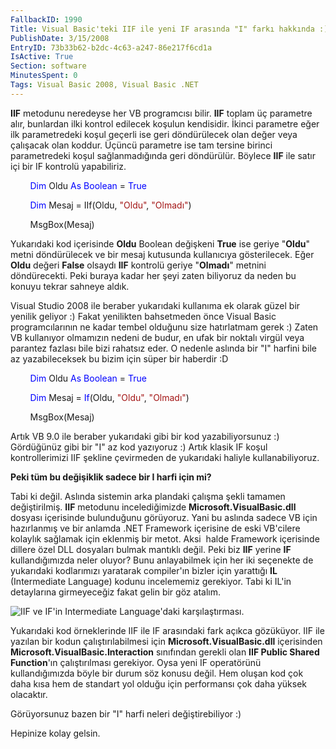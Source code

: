 ```yaml
---
FallbackID: 1990
Title: Visual Basic'teki IIF ile yeni IF arasında "I" farkı hakkında :)
PublishDate: 3/15/2008
EntryID: 73b33b62-b2dc-4c63-a247-86e217f6cd1a
IsActive: True
Section: software
MinutesSpent: 0
Tags: Visual Basic 2008, Visual Basic .NET
---
```

**IIF** metodunu neredeyse her VB programcısı bilir. **IIF** toplam üç
parametre alır, bunlardan ilki kontrol edilecek koşulun kendisidir.
İkinci parametre eğer ilk parametredeki koşul geçerli ise geri
döndürülecek olan değer veya çalışacak olan koddur. Üçüncü parametre ise
tam tersine birinci parametredeki koşul sağlanmadığında geri döndürülür.
Böylece **IIF** ile satır içi bir IF kontrolü yapabiliriz.

        <span style="color: blue;">Dim</span> Oldu <span
style="color: blue;">As</span> <span style="color: blue;">Boolean</span>
= <span style="color: blue;">True</span>

        <span style="color: blue;">Dim</span> Mesaj = IIf(Oldu, <span
style="color: #a31515;">"Oldu"</span>, <span
style="color: #a31515;">"Olmadı"</span>)

        MsgBox(Mesaj)

Yukarıdaki kod içerisinde **Oldu** Boolean değişkeni **True** ise geriye
"**Oldu**" metni döndürülecek ve bir mesaj kutusunda kullanıcıya
gösterilecek. Eğer **Oldu** değeri **False** olsaydı **IIF** kontrolü
geriye "**Olmadı**" metnini döndürecekti. Peki buraya kadar her şeyi
zaten biliyoruz da neden bu konuyu tekrar sahneye aldık.

Visual Studio 2008 ile beraber yukarıdaki kullanıma ek olarak güzel bir
yenilik geliyor :) Fakat yenilikten bahsetmeden önce Visual Basic
programcılarının ne kadar tembel olduğunu size hatırlatmam gerek :)
Zaten VB kullanıyor olmamızın nedeni de budur, en ufak bir noktalı
virgül veya parantez fazlası bile bizi rahatsız eder. O nedenle aslında
bir "I" harfini bile az yazabileceksek bu bizim için süper bir haberdir
:D

        <span style="color: blue;">Dim</span> Oldu <span
style="color: blue;">As</span> <span style="color: blue;">Boolean</span>
= <span style="color: blue;">True</span>

        <span style="color: blue;">Dim</span> Mesaj = <span
style="color: blue;">If</span>(Oldu, <span
style="color: #a31515;">"Oldu"</span>, <span
style="color: #a31515;">"Olmadı"</span>)

        MsgBox(Mesaj)

Artık VB 9.0 ile beraber yukarıdaki gibi bir kod yazabiliyorsunuz :)
Gördüğünüz gibi bir "I" az kod yazıyoruz :) Artık klasik IF koşul
kontrollerimizi IIF şekline çevirmeden de yukarıdaki haliyle
kullanabiliyoruz.

**Peki tüm bu değişiklik sadece bir I harfi için mi?**

Tabi ki değil. Aslında sistemin arka plandaki çalışma şekli tamamen
değiştirilmiş. **IIF** metodunu incelediğimizde
**Microsoft.VisualBasic.dll** dosyası içerisinde bulunduğunu görüyoruz.
Yani bu aslında sadece VB için hazırlanmış ve bir anlamda .NET Framework
içerisine de eski VB'cilere kolaylık sağlamak için eklenmiş bir metot.
Aksi  halde Framework içerisinde dillere özel DLL dosyaları bulmak
mantıklı değil. Peki biz **IIF** yerine **IF** kullandığımızda neler
oluyor? Bunu anlayabilmek için her iki seçenekte de yukarıdaki
kodlarımızı yaratarak compiler'ın bizler için yarattığı **IL**
(Intermediate Language) kodunu incelememiz gerekiyor. Tabi ki IL'in
detaylarına girmeyeceğiz fakat gelin bir göz atalım.

![IIF ve IF'in Intermediate Language'daki
karşılaştırması.](http://cdn.daron.yondem.com/assets/1990/14032008_1.png)

Yukarıdaki kod örneklerinde IIF ile IF arasındaki fark açıkca gözüküyor.
IIF ile yazılan bir kodun çalıştırılabilmesi için
**Microsoft.VisualBasic.dll** içerisinden
**Microsoft.VisualBasic.Interaction** sınıfından gerekli olan **IIF
Public Shared Function**'ın çalıştırılması gerekiyor. Oysa yeni IF
operatörünü kullandığımızda böyle bir durum söz konusu değil. Hem oluşan
kod çok daha kısa hem de standart yol olduğu için performansı çok daha
yüksek olacaktır.

Görüyorsunuz bazen bir "I" harfi neleri değiştirebiliyor :)

Hepinize kolay gelsin.


